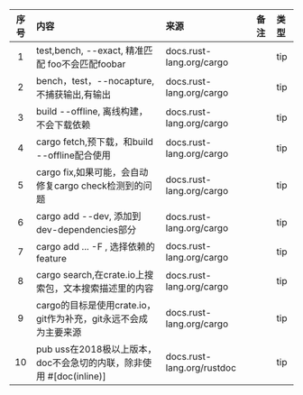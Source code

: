 | 序号 | 内容                                               | 来源                         | 备注 | 类型  |
|:--:|:-------------------------------------------------|:---------------------------|:---|:----|
| 1  | test,bench, --exact, 精准匹配 foo不会匹配foobar          | docs.rust-lang.org/cargo   |    | tip |
| 2  | bench，test，--nocapture, 不捕获输出,有输出                | docs.rust-lang.org/cargo   |    | tip |
| 3  | build --offline, 离线构建，不会下载依赖                     | docs.rust-lang.org/cargo   |    | tip |
| 4  | cargo fetch,预下载，和build --offline配合使用             | docs.rust-lang.org/cargo   |    | tip |
| 5  | cargo fix,如果可能，会自动修复cargo check检测到的问题            | docs.rust-lang.org/cargo   |    | tip |
| 6  | cargo add --dev, 添加到dev-dependencies部分           | docs.rust-lang.org/cargo   |    | tip |
| 7  | cargo add ... -F , 选择依赖的feature                  | docs.rust-lang.org/cargo   |    | tip |
| 8  | cargo search,在crate.io上搜索包，文本搜索描述里的内容            | docs.rust-lang.org/cargo   |    | tip |
| 9  | cargo的目标是使用crate.io，git作为补充，git永远不会成为主要来源        | docs.rust-lang.org/cargo   |    | tip |
| 10 | pub uss在2018极以上版本，doc不会急切的内联，除非使用 #[doc(inline)] | docs.rust-lang.org/rustdoc |    | tip |
